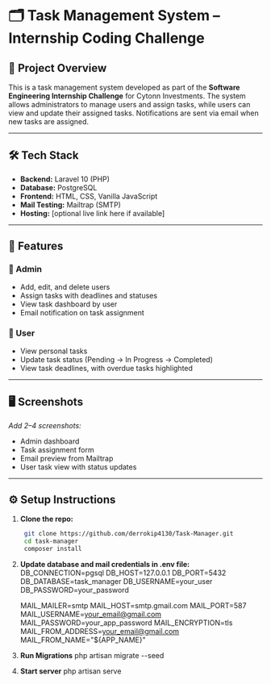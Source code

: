 # 🗂️ Task Management System – Internship Coding Challenge

## 📌 Project Overview

This is a task management system developed as part of the **Software Engineering Internship Challenge** for Cytonn Investments. The system allows administrators to manage users and assign tasks, while users can view and update their assigned tasks. Notifications are sent via email when new tasks are assigned.

---

## 🛠️ Tech Stack

- **Backend:** Laravel 10 (PHP)
- **Database:** PostgreSQL
- **Frontend:** HTML, CSS, Vanilla JavaScript
- **Mail Testing:** Mailtrap (SMTP)
- **Hosting:** [optional live link here if available]

---

## 🚀 Features

### 👤 Admin
- Add, edit, and delete users
- Assign tasks with deadlines and statuses
- View task dashboard by user
- Email notification on task assignment

### 👥 User
- View personal tasks
- Update task status (Pending → In Progress → Completed)
- View task deadlines, with overdue tasks highlighted

---

## 🖥️ Screenshots

_Add 2–4 screenshots:_
- Admin dashboard
- Task assignment form
- Email preview from Mailtrap
- User task view with status updates

---

## ⚙️ Setup Instructions

1. **Clone the repo:**
   ```bash
    git clone https://github.com/derrokip4130/Task-Manager.git
    cd task-manager
    composer install

2. **Update database and mail credentials in .env file:**
    DB_CONNECTION=pgsql
    DB_HOST=127.0.0.1
    DB_PORT=5432
    DB_DATABASE=task_manager
    DB_USERNAME=your_user
    DB_PASSWORD=your_password

    MAIL_MAILER=smtp
    MAIL_HOST=smtp.gmail.com
    MAIL_PORT=587
    MAIL_USERNAME=your_email@gmail.com
    MAIL_PASSWORD=your_app_password
    MAIL_ENCRYPTION=tls
    MAIL_FROM_ADDRESS=your_email@gmail.com
    MAIL_FROM_NAME="${APP_NAME}"

3. **Run Migrations**
    php artisan migrate --seed

4. **Start server**
    php artisan serve

